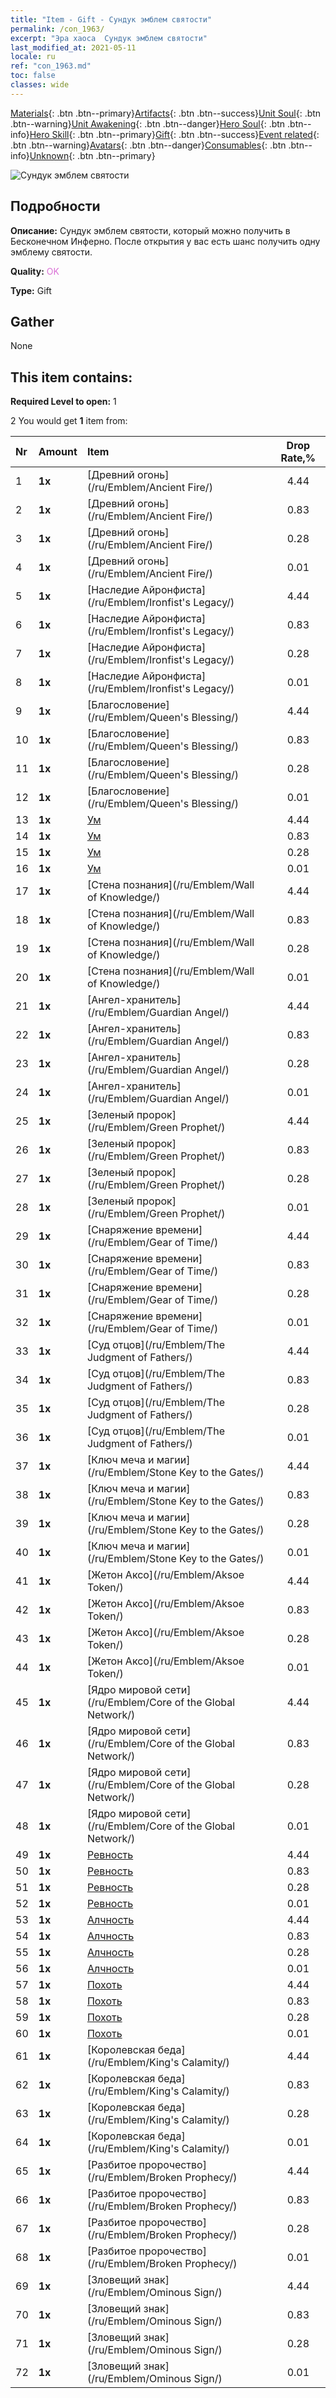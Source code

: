 ```yaml
---
title: "Item - Gift - Сундук эмблем святости"
permalink: /con_1963/
excerpt: "Эра хаоса  Сундук эмблем святости"
last_modified_at: 2021-05-11
locale: ru
ref: "con_1963.md"
toc: false
classes: wide
---
```

 [Materials](/ItemsRU/){: .btn .btn--primary}[Artifacts](/ItemsRU/Artifacts/){: .btn .btn--success}[Unit Soul](/ItemsRU/UnitSoul/){: .btn .btn--warning}[Unit Awakening](/ItemsRU/UnitAwakening/){: .btn .btn--danger}[Hero Soul](/ItemsRU/HeroSoul/){: .btn .btn--info}[Hero Skill](/ItemsRU/HeroSkill/){: .btn .btn--primary}[Gift](/ItemsRU/Gift/){: .btn .btn--success}[Event related](/ItemsRU/Events/){: .btn .btn--warning}[Avatars](/ItemsRU/Avatars/){: .btn .btn--danger}[Consumables](/ItemsRU/Consumables/){: .btn .btn--info}[Unknown](/ItemsRU/Unknown/){: .btn .btn--primary}

 ![Сундук эмблем святости](/images/t/shenghui_4.png)

## Подробности
 **Описание:** Сундук эмблем святости, который можно получить в Бесконечном Инферно. После открытия у вас есть шанс получить одну эмблему святости.

 **Quality:** <span style="color: #DA70D6">OK</span>

 **Type:** Gift

## Gather

  None

## This item contains:

 **Required Level to open:** 1

 2 You would get **1** item  from:

  | Nr | Amount |     Item    | Drop Rate,% |
  |:---|:-------|:------------|:---------:|
  | 1 |  **1x** | [Древний огонь](/ru/Emblem/Ancient Fire/) | 4.44 | 
  | 2 |  **1x** | [Древний огонь](/ru/Emblem/Ancient Fire/) | 0.83 | 
  | 3 |  **1x** | [Древний огонь](/ru/Emblem/Ancient Fire/) | 0.28 | 
  | 4 |  **1x** | [Древний огонь](/ru/Emblem/Ancient Fire/) | 0.01 | 
  | 5 |  **1x** | [Наследие Айронфиста](/ru/Emblem/Ironfist's Legacy/) | 4.44 | 
  | 6 |  **1x** | [Наследие Айронфиста](/ru/Emblem/Ironfist's Legacy/) | 0.83 | 
  | 7 |  **1x** | [Наследие Айронфиста](/ru/Emblem/Ironfist's Legacy/) | 0.28 | 
  | 8 |  **1x** | [Наследие Айронфиста](/ru/Emblem/Ironfist's Legacy/) | 0.01 | 
  | 9 |  **1x** | [Благословение](/ru/Emblem/Queen's Blessing/) | 4.44 | 
  | 10 |  **1x** | [Благословение](/ru/Emblem/Queen's Blessing/) | 0.83 | 
  | 11 |  **1x** | [Благословение](/ru/Emblem/Queen's Blessing/) | 0.28 | 
  | 12 |  **1x** | [Благословение](/ru/Emblem/Queen's Blessing/) | 0.01 | 
  | 13 |  **1x** | [Ум](/ru/Emblem/Witness/) | 4.44 | 
  | 14 |  **1x** | [Ум](/ru/Emblem/Witness/) | 0.83 | 
  | 15 |  **1x** | [Ум](/ru/Emblem/Witness/) | 0.28 | 
  | 16 |  **1x** | [Ум](/ru/Emblem/Witness/) | 0.01 | 
  | 17 |  **1x** | [Стена познания](/ru/Emblem/Wall of Knowledge/) | 4.44 | 
  | 18 |  **1x** | [Стена познания](/ru/Emblem/Wall of Knowledge/) | 0.83 | 
  | 19 |  **1x** | [Стена познания](/ru/Emblem/Wall of Knowledge/) | 0.28 | 
  | 20 |  **1x** | [Стена познания](/ru/Emblem/Wall of Knowledge/) | 0.01 | 
  | 21 |  **1x** | [Ангел-хранитель](/ru/Emblem/Guardian Angel/) | 4.44 | 
  | 22 |  **1x** | [Ангел-хранитель](/ru/Emblem/Guardian Angel/) | 0.83 | 
  | 23 |  **1x** | [Ангел-хранитель](/ru/Emblem/Guardian Angel/) | 0.28 | 
  | 24 |  **1x** | [Ангел-хранитель](/ru/Emblem/Guardian Angel/) | 0.01 | 
  | 25 |  **1x** | [Зеленый пророк](/ru/Emblem/Green Prophet/) | 4.44 | 
  | 26 |  **1x** | [Зеленый пророк](/ru/Emblem/Green Prophet/) | 0.83 | 
  | 27 |  **1x** | [Зеленый пророк](/ru/Emblem/Green Prophet/) | 0.28 | 
  | 28 |  **1x** | [Зеленый пророк](/ru/Emblem/Green Prophet/) | 0.01 | 
  | 29 |  **1x** | [Снаряжение времени](/ru/Emblem/Gear of Time/) | 4.44 | 
  | 30 |  **1x** | [Снаряжение времени](/ru/Emblem/Gear of Time/) | 0.83 | 
  | 31 |  **1x** | [Снаряжение времени](/ru/Emblem/Gear of Time/) | 0.28 | 
  | 32 |  **1x** | [Снаряжение времени](/ru/Emblem/Gear of Time/) | 0.01 | 
  | 33 |  **1x** | [Суд отцов](/ru/Emblem/The Judgment of Fathers/) | 4.44 | 
  | 34 |  **1x** | [Суд отцов](/ru/Emblem/The Judgment of Fathers/) | 0.83 | 
  | 35 |  **1x** | [Суд отцов](/ru/Emblem/The Judgment of Fathers/) | 0.28 | 
  | 36 |  **1x** | [Суд отцов](/ru/Emblem/The Judgment of Fathers/) | 0.01 | 
  | 37 |  **1x** | [Ключ меча и магии](/ru/Emblem/Stone Key to the Gates/) | 4.44 | 
  | 38 |  **1x** | [Ключ меча и магии](/ru/Emblem/Stone Key to the Gates/) | 0.83 | 
  | 39 |  **1x** | [Ключ меча и магии](/ru/Emblem/Stone Key to the Gates/) | 0.28 | 
  | 40 |  **1x** | [Ключ меча и магии](/ru/Emblem/Stone Key to the Gates/) | 0.01 | 
  | 41 |  **1x** | [Жетон Аксо](/ru/Emblem/Aksoe Token/) | 4.44 | 
  | 42 |  **1x** | [Жетон Аксо](/ru/Emblem/Aksoe Token/) | 0.83 | 
  | 43 |  **1x** | [Жетон Аксо](/ru/Emblem/Aksoe Token/) | 0.28 | 
  | 44 |  **1x** | [Жетон Аксо](/ru/Emblem/Aksoe Token/) | 0.01 | 
  | 45 |  **1x** | [Ядро мировой сети](/ru/Emblem/Core of the Global Network/) | 4.44 | 
  | 46 |  **1x** | [Ядро мировой сети](/ru/Emblem/Core of the Global Network/) | 0.83 | 
  | 47 |  **1x** | [Ядро мировой сети](/ru/Emblem/Core of the Global Network/) | 0.28 | 
  | 48 |  **1x** | [Ядро мировой сети](/ru/Emblem/Core of the Global Network/) | 0.01 | 
  | 49 |  **1x** | [Ревность](/ru/Emblem/Jealousy/) | 4.44 | 
  | 50 |  **1x** | [Ревность](/ru/Emblem/Jealousy/) | 0.83 | 
  | 51 |  **1x** | [Ревность](/ru/Emblem/Jealousy/) | 0.28 | 
  | 52 |  **1x** | [Ревность](/ru/Emblem/Jealousy/) | 0.01 | 
  | 53 |  **1x** | [Алчность](/ru/Emblem/Greed/) | 4.44 | 
  | 54 |  **1x** | [Алчность](/ru/Emblem/Greed/) | 0.83 | 
  | 55 |  **1x** | [Алчность](/ru/Emblem/Greed/) | 0.28 | 
  | 56 |  **1x** | [Алчность](/ru/Emblem/Greed/) | 0.01 | 
  | 57 |  **1x** | [Похоть](/ru/Emblem/Lust/) | 4.44 | 
  | 58 |  **1x** | [Похоть](/ru/Emblem/Lust/) | 0.83 | 
  | 59 |  **1x** | [Похоть](/ru/Emblem/Lust/) | 0.28 | 
  | 60 |  **1x** | [Похоть](/ru/Emblem/Lust/) | 0.01 | 
  | 61 |  **1x** | [Королевская беда](/ru/Emblem/King's Calamity/) | 4.44 | 
  | 62 |  **1x** | [Королевская беда](/ru/Emblem/King's Calamity/) | 0.83 | 
  | 63 |  **1x** | [Королевская беда](/ru/Emblem/King's Calamity/) | 0.28 | 
  | 64 |  **1x** | [Королевская беда](/ru/Emblem/King's Calamity/) | 0.01 | 
  | 65 |  **1x** | [Разбитое пророчество](/ru/Emblem/Broken Prophecy/) | 4.44 | 
  | 66 |  **1x** | [Разбитое пророчество](/ru/Emblem/Broken Prophecy/) | 0.83 | 
  | 67 |  **1x** | [Разбитое пророчество](/ru/Emblem/Broken Prophecy/) | 0.28 | 
  | 68 |  **1x** | [Разбитое пророчество](/ru/Emblem/Broken Prophecy/) | 0.01 | 
  | 69 |  **1x** | [Зловещий знак](/ru/Emblem/Ominous Sign/) | 4.44 | 
  | 70 |  **1x** | [Зловещий знак](/ru/Emblem/Ominous Sign/) | 0.83 | 
  | 71 |  **1x** | [Зловещий знак](/ru/Emblem/Ominous Sign/) | 0.28 | 
  | 72 |  **1x** | [Зловещий знак](/ru/Emblem/Ominous Sign/) | 0.01 | 
